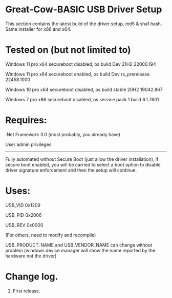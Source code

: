 # Great-Cow-BASIC USB Driver Setup

This section contains the latest build of the driver setup, md5 & sha1 hash.
Same installer for x86 and x64.

# Tested on (but not limited to)
Windows 11 pro x64 secureboot disabled, os build Dev 21H2 22000.194

Windows 11 pro x64 secureboot enabled, os build Dev rs_prerelease 22458.1000

Windows 10 pro x64 secureboot disabled, os build stable 20H2 19042.867

Windows 7 pro x86 secureboot disabled, os service pack 1 build 6.1.7601


# Requires:
.Net Framework 3.0 (most probably, you already have)

User admin privileges

---------------------------------------------------------------

Fully automated without Secure Boot (just allow the driver installation), if secure boot enabled, you will
be carried to select a boot option to disable driver signature enforcement and then the setup will continue.

# Uses:
USB_VID 0x1209

USB_PID 0x2006

USB_REV 0x0000

(For others, need to modify and recompile)

USB_PRODUCT_NAME and USB_VENDOR_NAME can change without problem (windows device manager will show the name reported by the hardware not the driver)

# Change log.
1.  First release.
